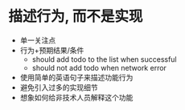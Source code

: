 # 描述行为, 而不是实现

- 单一关注点
- 行为+预期结果/条件
  - should add todo to the list when successful
  - should not add todo when network error
- 使用简单的英语句子来描述功能行为
- 避免引入过多的实现细节
- 想象如何给非技术人员解释这个功能
